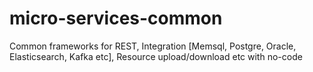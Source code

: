 # micro-services-common
Common frameworks for REST, Integration [Memsql, Postgre, Oracle, Elasticsearch, Kafka etc], Resource upload/download etc with no-code
